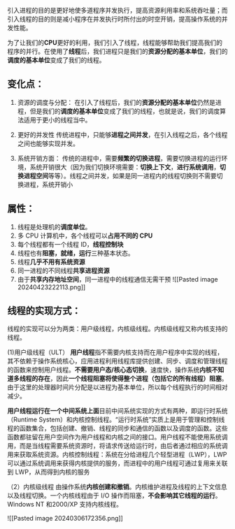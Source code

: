 引入进程的目的是更好地使多道程序并发执行，提高资源利用率和系统吞吐量；而引入线程的目的则是减小程序在并发执行时所付出的时空开销，提高操作系统的并发性能。

为了让我们的**CPU**更好的利用，我们引入了线程，线程能够帮助我们提高我们的程序的并行。在使用了**线程**后，我们进程只是我们的**资源分配的基本单位**，我们的**调度的基本单位**变成了我们的线程。

## 变化点：
1. 资源的调度与分配：
在引入了线程后，我们的**资源分配的基本单位**仍然是进程，但是我们的**调度的基本单位**变成了我们的线程，也就是说，我们的调度算法适用于更小的线程当中。

2. 更好的并发性
传统进程中，只能够**进程之间并发**，在引入线程之后，各个线程之间也能够实现并发。

3. 系统开销方面：
传统的进程中，需要**频繁的切换进程**，需要切换进程的运行环境，系统开销很大（因为我们切换环境需要：**切换上下文**，**进行系统调用**，**切换进程空间**等等）。线程之间并发，如果是同一进程内的线程切换则不需要切换进程，系统开销小


## 属性：
1. 线程是处理机的**调度单位**。
2. 多 CPU 计算机中，各个线程可以**占用不同的 CPU**
3. 每个线程都有一个线程 ID，**线程控制块**
4. 线程也有**阻塞，就绪，运行**三种基本状态。
5. 线程**几乎不用有系统资源**
6. 同一进程的不同线程**共享进程资源**
7. 由于**共享内存地址空间**，同一进程中的线程通信无需干预
![[Pasted image 20240423222113.png]]

## 线程的实现方式：
线程的实现可以分为两类：用户级线程，内核级线程。内核级线程又称内核支持的线程。

(1)用户级线程（ULT）
**用户线程**指不需要内核支持而在用户程序中实现的线程，其不依赖于操作系统核心，应用进程利用线程库提供创建、同步、调度和管理线程的函数来控制用户线程。**不需要用户态/核心态切换**，速度快，操作系统**内核不知道多线程的存在**，因此**一个线程阻塞将使得整个进程（包括它的所有线程）阻塞**。由于这里的处理器时间片分配是以进程为基本单位，所以每个线程执行的时间相对减少。

**用户线程运行在一个中间系统上面**目前中间系统实现的方式有两种，即运行时系统（Runtime System）和内核控制线程。“运行时系统”实质上是用于管理和控制线程的函数集合，包括创建、撤销、线程的同步和通信的函数以及调度的函数。这些函数都驻留在用户空间作为用户线程和内核之间的接口。用户线程不能使用系统调用，而是当线程需要系统资源时，将请求传送给运行时，由后者通过相应的系统调用来获取系统资源。内核控制线程：系统在分给进程几个轻型进程（LWP），LWP 可以通过系统调用来获得内核提供的服务，而进程中的用户线程可通过复用来关联到 LWP，从而得到内核的服务

（2）内核级线程
由操作系统**内核创建和撤销**。内核维护进程及线程的上下文信息以及线程切换。一个内核线程由于 I/O 操作而阻塞，**不会影响其它线程的运行**。Windows NT 和2000/XP 支持内核线程。

![[Pasted image 20240306172356.png]]
